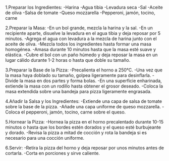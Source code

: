 1.Preparar los Ingredientes:
-Harina
-Agua tibia
-Levadura seca
-Sal
-Aceite de oliva
-Salsa de tomate
-Queso mozzarella
-Pepperoni, jamón, tocino, carne

2.Preparar la Masa:
-En un bol grande, mezcla la harina y la sal.
-En un recipiente aparte, disuelve la levadura en el agua tibia y deja reposar por 5 minutos.
-Agrega el agua con levadura a la mezcla de harina junto con el aceite de oliva.
-Mezcla todos los ingredientes hasta formar una masa homogénea.
-Amasa durante 10 minutos hasta que la masa esté suave y elástica.
-Cubre el bol con un paño húmedo y deja reposar la masa en un lugar cálido durante 1-2 horas o hasta que doble su tamaño.

3.Preparar la Base de la Pizza:
-Precalienta el horno a 250°C.
-Una vez que la masa haya doblado su tamaño, golpea ligeramente para desinflarla.
-Divide la masa en dos partes y forma bolas.
-En una superficie enharinada, extiende la masa con un rodillo hasta obtener el grosor deseado.
-Coloca la masa extendida sobre una bandeja para pizza ligeramente engrasada.

4.Añadir la Salsa y los Ingredientes:
-Extiende una capa de salsa de tomate sobre la base de la pizza.
-Añade una capa uniforme de queso mozzarella.
-Coloca el pepperoni, jamón, tocino, carne sobre el queso.

5.Hornear la Pizza:
-Hornea la pizza en el horno precalentado durante 10-15 minutos o hasta que los bordes estén dorados y el queso esté burbujeante y dorado.
-Revisa la pizza a mitad de cocción y rota la bandeja si es necesario para una cocción uniforme.

6.Servir:
-Retira la pizza del horno y deja reposar por unos minutos antes de cortarla.
-Corta en porciones y sirve caliente.